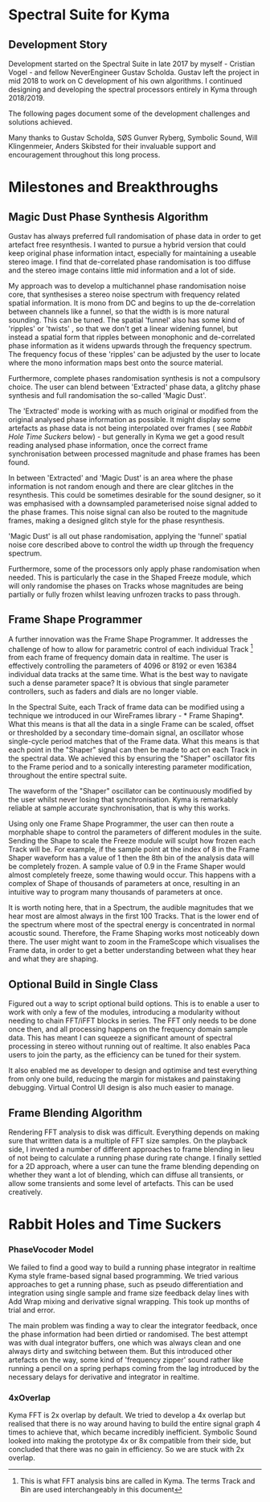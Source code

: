 # Spectral Suite for Kyma
## Development Story

Development started on the Spectral Suite in late 2017 by myself - Cristian Vogel - and fellow NeverEngineer Gustav Scholda. Gustav left the project in mid 2018 to work on C development of his own algorithms. I continued designing and developing the spectral processors entirely in Kyma through 2018/2019. 

The following pages document some of the development challenges and solutions achieved. 

Many thanks to Gustav Scholda, SØS Gunver Ryberg, Symbolic Sound, Will Klingenmeier, Anders Skibsted for their invaluable support and encouragement throughout this long process. 


# Milestones and Breakthroughs

## Magic Dust Phase Synthesis Algorithm
Gustav has always preferred full randomisation of phase data in order to get artefact free resynthesis. I wanted to pursue a hybrid version that could keep original phase information intact, especially for maintaining a useable stereo image. I find that de-correlated phase randomisation is too diffuse and the stereo image contains little mid information and a lot of side.

My approach was to develop a multichannel phase randomisation noise core, that synthesises a stereo noise spectrum with frequency related spatial information. It is mono from DC and begins to up the de-correlation between channels like a funnel, so that the width is is more natural sounding. This can be tuned. The spatial 'funnel' also has some kind of 'ripples' or 'twists' , so that we don't  get a linear widening funnel, but instead a spatial form that ripples between monophonic and de-correlated phase information as it widens upwards through the frequency spectrum. The frequency focus of these 'ripples' can be adjusted by the user to locate where the mono information maps best onto the source material.

Furthermore, complete phases randomisation synthesis is not a compulsory choice. The user can blend between 'Extracted' phase data, a glitchy phase synthesis and full randomisation the so-called 'Magic Dust'.  

The 'Extracted' mode is working with as much original or modified from the original analysed phase information as possible.  It might display some artefacts as phase data is not being interpolated over frames ( see *Rabbit Hole Time Suckers* below)  - but generally in Kyma we get a good result reading analysed phase information, once the correct frame synchronisation between processed magnitude and phase frames has been found.  

In between 'Extracted' and 'Magic Dust' is an area where the phase information is not random enough and there are clear glitches in the resynthesis. This could be sometimes desirable for the sound designer, so it was emphasised with a downsampled parameterised noise signal added to the phase frames. This noise signal can also be routed to the magnitude frames, making a  designed glitch style for the phase resynthesis. 

'Magic Dust' is all out phase randomisation, applying the 'funnel' spatial noise core described above to control the width up through the frequency spectrum. 

Furthermore, some of the processors only apply phase randomisation when needed. This is particularly the case in the Shaped Freeze module, which will only randomise the phases on Tracks whose magnitudes are being partially or fully frozen whilst leaving unfrozen tracks to pass through.

## Frame Shape Programmer

A further innovation was the Frame Shape Programmer. It addresses the challenge of how to allow for parametric control of each individual Track [^1] from each frame of frequency domain data in realtime. The user is effectively controlling the parameters of 4096 or 8192 or even 16384 individual data tracks at the same time. What is the best way to navigate such a dense parameter space? It is obvious that single parameter controllers, such as faders and dials are no longer viable.

In the Spectral Suite,  each Track of frame data can be modified using a technique we introduced in our WireFrames library - * Frame Shaping*. What this means is that all the data in a  single Frame  can be scaled, offset or thresholded by a secondary time-domain signal, an oscillator whose single-cycle period matches that of the Frame data. What this  means is that each point in the "Shaper" signal can then be made to act on each Track in the spectral data. We achieved this by ensuring the "Shaper" oscillator fits to the Frame period and to a sonically interesting parameter modification, throughout the entire spectral suite. 

 The  waveform of the "Shaper" oscillator can be continuously modified by the user whilst never losing that synchronisation. Kyma is remarkably reliable at sample accurate synchronisation, that is why this works.  

Using only one Frame Shape Programmer, the user can then route a morphable shape to control the parameters of different modules in the suite. Sending the Shape to scale the Freeze module will sculpt how frozen each Track will be. For example, if the sample point at the index of 8 in the Frame Shaper waveform has a value of 1 then the 8th bin of the analysis data will be completely frozen. A sample value of 0.9  in the Frame Shaper would almost completely freeze, some thawing would occur. This happens with a complex of Shape of thousands of parameters at once, resulting in an intuitive way to program many thousands of parameters at once. 

It is worth noting here, that in a Spectrum, the audible magnitudes that we hear most are almost always in the first 100 Tracks. That is the lower end of the spectrum where most of the spectral energy is concentrated in normal acoustic sound. Therefore, the Frame Shaping works most noticeably down there. The user might want to zoom in the FrameScope which visualises the Frame data, in order to get a better understanding between what they hear and what they are shaping.

## Optional Build in Single Class
Figured out a way to script optional build options. This is to enable a user to work with only a few of the modules, introducing a modularity without needing to chain FFT/iFFT blocks in series. The FFT only needs to be done once then, and all processing happens on the frequency domain sample data. This has meant I can squeeze a significant amount of spectral processing in stereo without running out of realtime.  It also enables Paca users to join the party, as the efficiency can be tuned for their system. 

It also enabled me as developer to  design and optimise and test everything from only one build, reducing the margin for mistakes and painstaking debugging.  Virtual Control UI design is also much easier to manage.

## Frame Blending Algorithm
Rendering FFT analysis to disk was difficult. Everything depends on making sure that written data is a multiple of FFT size samples. On the playback side, I invented a number of different approaches to frame blending in lieu of not being to calculate a running phase during rate change. I finally settled for a 2D approach, where a user can tune the frame blending depending on whether they want a lot of blending, which can diffuse all transients, or allow some transients and some level of artefacts. This can be used creatively. 




# Rabbit Holes and Time Suckers

### PhaseVocoder Model

We failed to find a good way to build a running phase integrator in realtime Kyma style frame-based signal based programming. We tried various approaches to get a running phase, such as pseudo differentiation and integration using single sample and frame size feedback delay lines with Add Wrap mixing and derivative signal wrapping. This took up months of trial and error. 

The main problem was finding a way to clear the integrator feedback, once the phase information had been dirtied or randomised. The best attempt was with dual integrator buffers, one which was always clean and one always dirty and switching between them. But this introduced other artefacts on the way, some kind of 'frequency zipper' sound rather like running a pencil on a spring perhaps coming from the lag introduced by the necessary delays for derivative and integrator in realtime. 


### 4xOverlap

Kyma FFT is 2x overlap by default. We tried to develop a 4x overlap but realised that there is no way around having to build the entire signal graph 4 times to achieve that, which became incredibly inefficient. Symbolic Sound looked into making the prototype 4x or 8x compatible from their side, but concluded that there was no gain in efficiency.  So we are stuck with 2x overlap.





[^1]:	This is what FFT analysis bins are called in Kyma. The terms Track and Bin are used interchangeably in this document